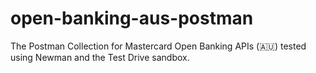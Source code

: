 # open-banking-aus-postman
The Postman Collection for Mastercard Open Banking APIs (🇦🇺) tested using Newman and the Test Drive sandbox.
